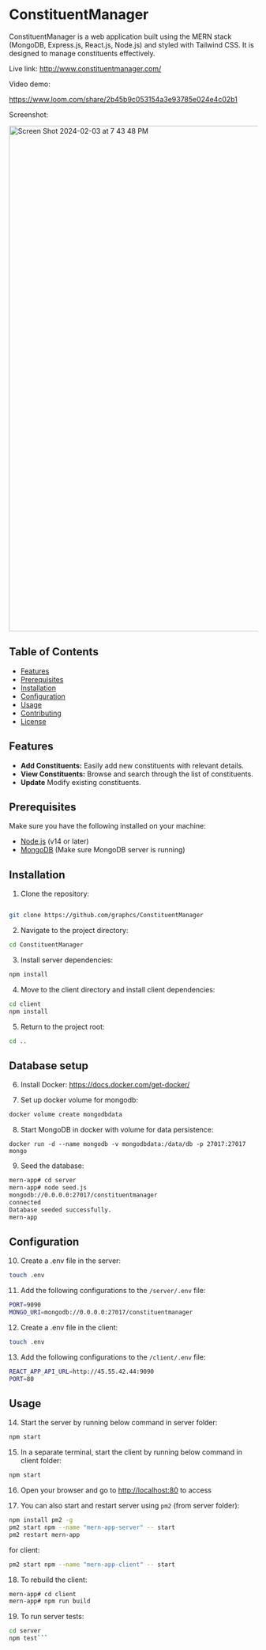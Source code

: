 # ConstituentManager

ConstituentManager is a web application built using the MERN stack (MongoDB, Express.js, React.js, Node.js) and styled with Tailwind CSS. It is designed to manage constituents effectively.

Live link: http://www.constituentmanager.com/

Video demo:

https://www.loom.com/share/2b45b9c053154a3e93785e024e4c02b1

Screenshot:

<img width="1022" alt="Screen Shot 2024-02-03 at 7 43 48 PM" src="https://github.com/graphcs/ConstituentManager/assets/2300922/57f88e31-65e1-40b9-ba4d-0538b01ad2b8">


## Table of Contents

- [Features](#features)
- [Prerequisites](#prerequisites)
- [Installation](#installation)
- [Configuration](#configuration)
- [Usage](#usage)
- [Contributing](#contributing)
- [License](#license)

## Features

- **Add Constituents:** Easily add new constituents with relevant details.
- **View Constituents:** Browse and search through the list of constituents.
- **Update** Modify existing constituents.

## Prerequisites

Make sure you have the following installed on your machine:

- [Node.js](https://nodejs.org/) (v14 or later)
- [MongoDB](https://www.mongodb.com/try/download/community) (Make sure MongoDB server is running)

## Installation

1. Clone the repository:

```bash

git clone https://github.com/graphcs/ConstituentManager

```

2. Navigate to the project directory:
```bash
cd ConstituentManager
```

3. Install server dependencies:
```bash
npm install
```

4. Move to the client directory and install client dependencies:
```bash
cd client
npm install
```

5. Return to the project root:
```bash
cd ..
```

## Database setup

6. Install Docker: https://docs.docker.com/get-docker/

7. Set up docker volume for mongodb:
```bash
docker volume create mongodbdata
```

8. Start MongoDB in docker with volume for data persistence:
```
docker run -d --name mongodb -v mongodbdata:/data/db -p 27017:27017 mongo
```

9. Seed the database:
```bash
mern-app# cd server 
mern-app# node seed.js 
mongodb://0.0.0.0:27017/constituentmanager
connected
Database seeded successfully.
mern-app 
```

## Configuration

10. Create a .env file in the server:
```bash
touch .env
```

11. Add the following configurations to the `/server/.env` file:
```bash
PORT=9090
MONGO_URI=mongodb://0.0.0.0:27017/constituentmanager
```

12. Create a .env file in the client:
```bash
touch .env
```

13. Add the following configurations to the `/client/.env` file:
```bash
REACT_APP_API_URL=http://45.55.42.44:9090
PORT=80
```
## Usage

14. Start the server by running below command in server folder:
```bash
npm start
```

15. In a separate terminal, start the client by running below command in client folder:
```bash
npm start
```

16. Open your browser and go to [http://localhost:80](http://localhost:80) to access 

17. You can also start and restart server using `pm2` (from server folder):

```bash
npm install pm2 -g        
pm2 start npm --name "mern-app-server" -- start
pm2 restart mern-app      
```

for client:

```bash
pm2 start npm --name "mern-app-client" -- start
```

18. To rebuild the client:
```bash
mern-app# cd client 
mern-app# npm run build
```

19. To run server tests:
```bash
cd server
npm test```
